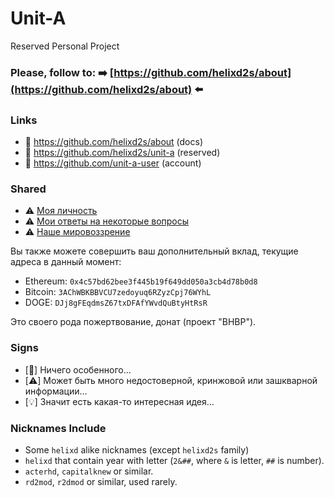 # Unit-A

  Reserved Personal Project
  
### Please, follow to: ➡️ [https://github.com/helixd2s/about](https://github.com/helixd2s/about) ⬅️

### Links

  - 👑 https://github.com/helixd2s/about (docs)
  - 🥀 https://github.com/helixd2s/unit-a (reserved)
  - 🥀 https://github.com/unit-a-user (account)

### Shared

  - ⚠️ [Моя личность](https://github.com/helixd2s/core/blob/main/docs/unit-a/unit-a-person.md)
  - ⚠️ [Мои ответы на некоторые вопросы](https://github.com/helixd2s/core/blob/main/docs/unit-a/unit-a-interview.md)
  - ⚠️ [Наше мировоззрение](https://github.com/helixd2s/core/blob/main/docs/concept/core.md)

  Вы также можете совершить ваш дополнительный вклад, текущие адреса в данный момент: 

  - Ethereum: `0x4c57bd62bee3f445b19f649dd050a3cb4d78b0d8`
  - Bitcoin: `3AChWBKBBVCU7zedoyuq6RZyzCpj76WYhL`
  - DOGE: `DJj8gFEqdmsZ67txDFAfYWvdQuBtyHtRsR`

  Это своего рода пожертвование, донат (проект "BHBP").

### Signs

  - [🥀] Ничего особенного... 
  - [⚠️] Может быть много недостоверной, кринжовой или зашкварной информации...
  - [💡] Значит есть какая-то интересная идея...

### Nicknames Include

  - Some `helixd` alike nicknames (except `helixd2s` family)
  - `helixd` that contain year with letter (`2&##`, where `&` is letter, `##` is number).
  - `acterhd`, `capitalknew` or similar.
  - `rd2mod`, `r2dmod` or similar, used rarely.
